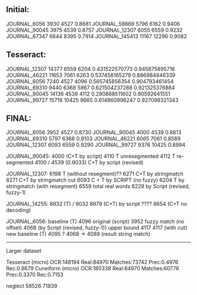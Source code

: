Initial:
----
JOURNAL_6056	3930	4527	0.8681
JOURNAL_59869	5796	6162	0.9406
JOURNAL_90045	3975	4539	0.8757
JOURNAL_12307	6055	6559	0.9232
JOURNAL_67347	6644	8395	0.7914
JOURNAL_145413	11167	12296	0.9082

Tesseract:
----
JOURNAL_12307	14377	6559	6204	0.431522570773	0.945875895716
JOURNAL_46221	11653	7061	6263	0.537458165279	0.886984846339
JOURNAL_6056	7240	4527	4096	0.565745856354	0.904793461454
JOURNAL_69310	9440	6368	5867	0.621504237288	0.921325376884
JOURNAL_90045	14136	4539	4112	0.290888511602	0.90592641551
JOURNAL_99727	15719	10425	9665	0.614860996247	0.927098321343

FINAL:
--
JOURNAL_6056	3952	4527	0.8730
JOURNAL_90045	4000	4539	0.8813
JOURNAL_69310	5797	6368	0.9103
JOURNAL_46221	6065	7061	0.8589
JOURNAL_12307	6093	6559	0.9290
JOURNAL_99727	9376	10425	0.8994

JOURNAL_90045:
4000 (C+T by script)
4110 T unresegmented
4112 T re-segmented
4100 / 4539 (0.9033) C+T by script (revised)

JOURNAL_12307:
6198 T (without resegment)??
6271 C+T by stringmatch
6271 C+T by stringmatch cut
6093 C + T by SCRIPT (no fuzzy)
6204 T by stringmatch (with resegment)
6559 total real words
6228 by Script (revised, fuzzy-1)

JOURNAL_14255:
8832 (T)  / 9032
8679 (C+T) by script ????
8654 (C+T no decoding)


JOURNAL_6056:
baseline (T) 4096
original (script) 3952
fuzzy match (no offset) 4068 (by Script (revised, fuzzy-1))
upper bound 4117
4117 (with cut)
new baseline (T) 4095 ?
4068 -> 4089 (result string match)

-------

Larger dataset

Tesseract (micro)
OCR:148194     Real:84970      Matches:73742   Prec:0.4976     Rec:0.8679
Cuneiform (micro)
OCR:180338     Real:84970      Matches:60776   Prec:0.3370     Rec:0.7153


neglect 58526 71839
